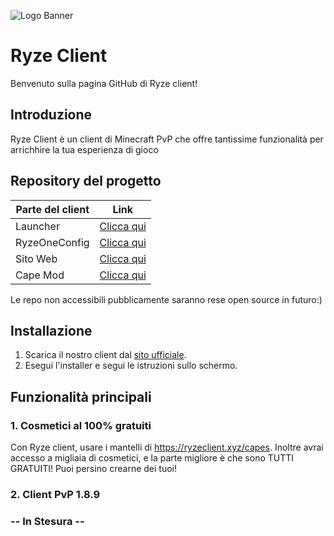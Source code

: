 
![Logo Banner](https://naza.ovh/wp-content/uploads/2025/05/Ryzebanner-sito.png)
# Ryze Client

Benvenuto sulla pagina GitHub di Ryze client!

## Introduzione
Ryze Client è un client di Minecraft PvP che offre tantissime funzionalità per arrichhire la tua esperienza di gioco

## Repository del progetto
|Parte del client| Link |
|--|--|
| Launcher | [Clicca qui](https://github.com/NazaaDev/RyzeLauncher) |
| RyzeOneConfig | [Clicca qui](https://github.com/NazaaDev/RyzeLauncher) |
| Sito Web | [Clicca qui](https://github.com/NazaaDev/RyzeWeb) |
| Cape Mod | [Clicca qui](https://github.com/NazaaDev/RyzeCapes) |
Le repo non accessibili pubblicamente saranno rese open source in futuro:) 

## Installazione
1. Scarica il nostro client dal [sito ufficiale](https://ryzeclient.xyz).
2. Esegui l'installer e segui le istruzioni sullo schermo.

## Funzionalità principali

### 1. Cosmetici al 100% gratuiti
Con Ryze client, usare i mantelli di https://ryzeclient.xyz/capes. Inoltre avrai accesso a migliaia di cosmetici, e la parte migliore è che sono TUTTI GRATUITI! Puoi persino crearne dei tuoi!

### 2. Client PvP 1.8.9



### -- In Stesura --
